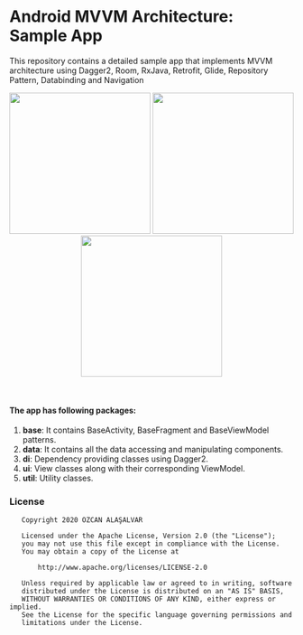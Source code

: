 # Android MVVM Architecture: Sample App

This repository contains a detailed sample app that implements MVVM architecture using Dagger2, Room, RxJava, Retrofit, Glide, Repository Pattern, Databinding and Navigation
<p align="center">
  <img src="https://user-images.githubusercontent.com/66948288/84705721-84556200-af64-11ea-9de4-c8f73cf6d785.png" width="250">
  <img src="https://user-images.githubusercontent.com/66948288/84705714-81f30800-af64-11ea-919e-fc4345caf039.png" width="250">
  <img src="https://user-images.githubusercontent.com/66948288/84705704-7c95bd80-af64-11ea-85cc-a4f8dc435057.png" width="250">
</p>
<br>

#### The app has following packages:
1. **base**: It contains BaseActivity, BaseFragment and BaseViewModel patterns.
2. **data**: It contains all the data accessing and manipulating components.
3. **di**: Dependency providing classes using Dagger2.
4. **ui**: View classes along with their corresponding ViewModel.
5. **util**: Utility classes.




### License
```
   Copyright 2020 ÖZCAN ALAŞALVAR

   Licensed under the Apache License, Version 2.0 (the "License");
   you may not use this file except in compliance with the License.
   You may obtain a copy of the License at

       http://www.apache.org/licenses/LICENSE-2.0

   Unless required by applicable law or agreed to in writing, software
   distributed under the License is distributed on an "AS IS" BASIS,
   WITHOUT WARRANTIES OR CONDITIONS OF ANY KIND, either express or implied.
   See the License for the specific language governing permissions and
   limitations under the License.
```
 
